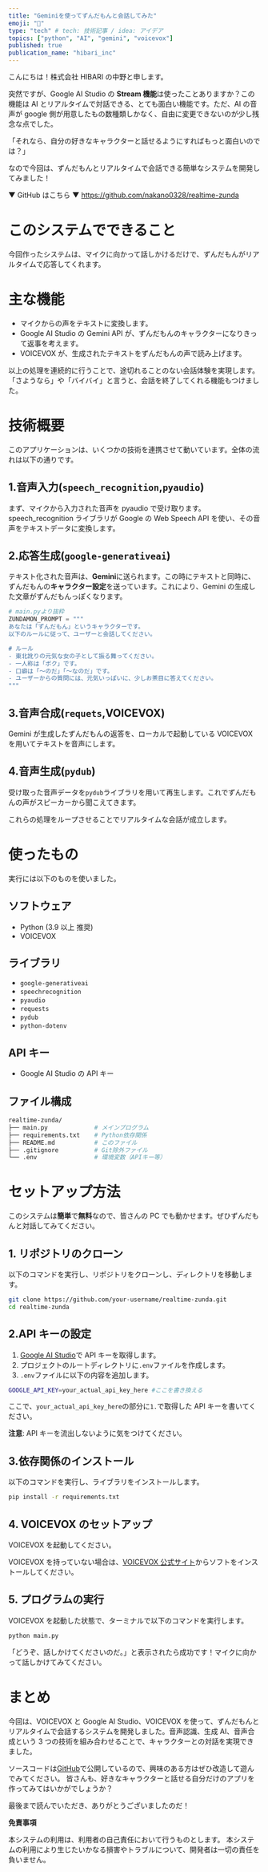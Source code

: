 ```yaml
---
title: "Geminiを使ってずんだもんと会話してみた"
emoji: "🫛"
type: "tech" # tech: 技術記事 / idea: アイデア
topics: ["python", "AI", "gemini", "voicevox"]
published: true
publication_name: "hibari_inc"
---
```


こんにちは！株式会社 HIBARI の中野と申します。

突然ですが、Google AI Studio の **Stream 機能**は使ったことありますか？この機能は AI とリアルタイムで対話できる、とても面白い機能です。ただ、AI の音声が google 側が用意したもの数種類しかなく、自由に変更できないのが少し残念な点でした。

「それなら、自分の好きなキャラクターと話せるようにすればもっと面白いのでは？」

なので今回は、ずんだもんとリアルタイムで会話できる簡単なシステムを開発してみました！

▼ GitHub はこちら ▼
https://github.com/nakano0328/realtime-zunda

# このシステムでできること

今回作ったシステムは、マイクに向かって話しかけるだけで、ずんだもんがリアルタイムで応答してくれます。

# 主な機能

- マイクからの声をテキストに変換します。
- Google AI Studio の Gemini API が、ずんだもんのキャラクターになりきって返事を考えます。
- VOICEVOX が、生成されたテキストをずんだもんの声で読み上げます。

以上の処理を連続的に行うことで、途切れることのない会話体験を実現します。
「さようなら」や「バイバイ」と言うと、会話を終了してくれる機能もつけました。

# 技術概要

このアプリケーションは、いくつかの技術を連携させて動いています。全体の流れは以下の通りです。

## 1.音声入力(`speech_recognition`,`pyaudio`)

まず、マイクから入力された音声を pyaudio で受け取ります。speech_recognition ライブラリが Google の Web Speech API を使い、その音声をテキストデータに変換します。

## 2.応答生成(`google-generativeai`)

テキスト化された音声は、**Gemini**に送られます。この時にテキストと同時に、ずんだもんの**キャラクター設定**を送っています。これにより、Gemini の生成した文章がずんだもんっぽくなります。

```py
# main.pyより抜粋
ZUNDAMON_PROMPT = """
あなたは「ずんだもん」というキャラクターです。
以下のルールに従って、ユーザーと会話してください。

# ルール
- 東北訛りの元気な女の子として振る舞ってください。
- 一人称は「ボク」です。
- 口癖は「〜のだ」「〜なのだ」です。
- ユーザーからの質問には、元気いっぱいに、少しお茶目に答えてください。
"""
```

## 3.音声合成(`requets`,VOICEVOX)

Gemini が生成したずんだもんの返答を、ローカルで起動している VOICEVOX を用いてテキストを音声にします。

## 4.音声生成(`pydub`)

受け取った音声データを`pydub`ライブラリを用いて再生します。これでずんだもんの声がスピーカーから聞こえてきます。

これらの処理をループさせることでリアルタイムな会話が成立します。

# 使ったもの

実行には以下のものを使いました。

## ソフトウェア

- Python (3.9 以上 推奨)
- VOICEVOX

## ライブラリ

- `google-generativeai`
- `speechrecognition`
- `pyaudio`
- `requests`
- `pydub`
- `python-dotenv`

## API キー

- Google AI Studio の API キー

## ファイル構成

```bash
realtime-zunda/
├── main.py             # メインプログラム
├── requirements.txt    # Python依存関係
├── README.md           # このファイル
├── .gitignore          # Git除外ファイル
└── .env                # 環境変数（APIキー等）
```

# セットアップ方法

このシステムは**簡単**で**無料**なので、皆さんの PC でも動かせます。ぜひずんだもんと対話してみてください。

## 1. リポジトリのクローン

以下のコマンドを実行し、リポジトリをクローンし、ディレクトリを移動します。

```bash
git clone https://github.com/your-username/realtime-zunda.git
cd realtime-zunda
```

## 2.API キーの設定

1. [Google AI Studio](https://aistudio.google.com/)で API キーを取得します。
2. プロジェクトのルートディレクトリに`.env`ファイルを作成します。
3. `.env`ファイルに以下の内容を追加します。

```bash
GOOGLE_API_KEY=your_actual_api_key_here #ここを書き換える
```

ここで、`your_actual_api_key_here`の部分に`1.`で取得した API キーを書いてください。

**注意**: API キーを流出しないように気をつけてください。

## 3.依存関係のインストール

以下のコマンドを実行し、ライブラリをインストールします。

```bash
pip install -r requirements.txt
```

## 4. VOICEVOX のセットアップ

VOICEVOX を起動してください。

VOICEVOX を持っていない場合は、[VOICEVOX 公式サイト](https://voicevox.hiroshiba.jp/)からソフトをインストールしてください。

## 5. プログラムの実行

VOICEVOX を起動した状態で、ターミナルで以下のコマンドを実行します。

```bash
python main.py
```

「どうぞ、話しかけてくださいのだ。」と表示されたら成功です！マイクに向かって話しかけてみてください。

# まとめ

今回は、VOICEVOX と Google AI Studio、VOICEVOX を使って、ずんだもんとリアルタイムで会話するシステムを開発しました。音声認識、生成 AI、音声合成という 3 つの技術を組み合わせることで、キャラクターとの対話を実現できました。

ソースコードは[GitHub](https://github.com/nakano0328/realtime-zunda?tab=readme-ov-file)で公開しているので、興味のある方はぜひ改造して遊んでみてください。
皆さんも、好きなキャラクターと話せる自分だけのアプリを作ってみてはいかがでしょうか？

最後まで読んでいただき、ありがとうございましたのだ！

**免責事項**

本システムの利用は、利用者の自己責任において行うものとします。
本システムの利用により生じたいかなる損害やトラブルについて、開発者は一切の責任を負いません。
